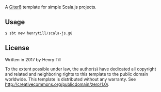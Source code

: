 A [Giter8][g8] template for simple Scala.js projects.

Usage
-----

```
$ sbt new henrytill/scala-js.g8
```

License
-------
Written in 2017 by Henry Till

To the extent possible under law, the author(s) have dedicated all copyright and related
and neighboring rights to this template to the public domain worldwide.
This template is distributed without any warranty. See <http://creativecommons.org/publicdomain/zero/1.0/>.

[g8]: http://www.foundweekends.org/giter8/
